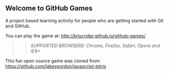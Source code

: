 ## Welcome to GitHub Games

A project based learning activity for people who are getting started with Git and GitHub.

You can play the game at: http://kriscrider.github.io/github-games/

>> _*SUPPORTED BROWSERS*: Chrome, Firefox, Safari, Opera and IE9+_

This fun open source game was cloned from: https://github.com/jakesgordon/javascript-tetris
